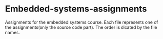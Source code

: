 # Embedded-systems-assignments
Assignments for the embedded systems course.
Each file represents one of the assignments(only the source code part).
The order is dicated by the file names.
